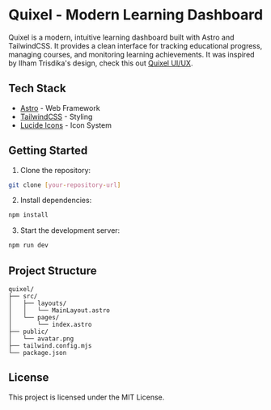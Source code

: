 # Quixel - Modern Learning Dashboard

Quixel is a modern, intuitive learning dashboard built with Astro and TailwindCSS. It provides a clean interface for tracking educational progress, managing courses, and monitoring learning achievements.
It was inspired by Ilham Trisdika's design, check this out [Quixel UI/UX](https://dribbble.com/shots/25621688-Quixel-UI-UX-Learning-Dashboard).

## Tech Stack
- [Astro](https://astro.build) - Web Framework
- [TailwindCSS](https://tailwindcss.com) - Styling
- [Lucide Icons](https://lucide.dev) - Icon System

## Getting Started
1. Clone the repository:
```bash
git clone [your-repository-url]
```
2. Install dependencies:
```bash
npm install
```
3. Start the development server:
```bash
npm run dev
```

## Project Structure
```
quixel/
├── src/
│   ├── layouts/
│   │   └── MainLayout.astro
│   └── pages/
│       └── index.astro
├── public/
│   └── avatar.png
├── tailwind.config.mjs
└── package.json
```

## License

This project is licensed under the MIT License.
